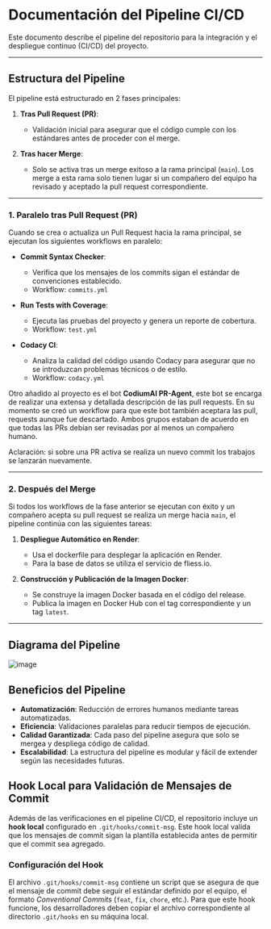 # Documentación del Pipeline CI/CD

Este documento describe el pipeline del repositorio para la integración y el despliegue continuo (CI/CD) del proyecto.

---

## Estructura del Pipeline

El pipeline está estructurado en 2 fases principales:

1. **Tras Pull Request (PR)**:
   - Validación inicial para asegurar que el código cumple con los estándares antes de proceder con el merge.

2. **Tras hacer Merge**:
   - Solo se activa tras un merge exitoso a la rama principal (`main`). Los merge a esta rama solo tienen lugar si un compañero del equipo ha revisado y aceptado la pull request correspondiente.

---

### **1. Paralelo tras Pull Request (PR)**

Cuando se crea o actualiza un Pull Request hacia la rama principal, se ejecutan los siguientes workflows en paralelo:

- **Commit Syntax Checker**:
  - Verifica que los mensajes de los commits sigan el estándar de convenciones establecido.
  - Workflow: `commits.yml`

- **Run Tests with Coverage**:
  - Ejecuta las pruebas del proyecto y genera un reporte de cobertura.
  - Workflow: `test.yml`

- **Codacy CI**:
  - Analiza la calidad del código usando Codacy para asegurar que no se introduzcan problemas técnicos o de estilo.
  - Workflow: `codacy.yml`
 
Otro añadido al proyecto es el bot **CodiumAI PR-Agent**, este bot se encarga de realizar una extensa y detallada descripción de las pull requests. En su momento se creó un workflow para que este bot también aceptara las pull, requests aunque fue descartado. Ambos grupos estaban de acuerdo en que todas las PRs debían ser revisadas por al menos un compañero humano.

Aclaración: si sobre una PR activa se realiza un nuevo commit los trabajos se lanzarán nuevamente.

---

### **2. Después del Merge**

Si todos los workflows de la fase anterior se ejecutan con éxito y un compañero acepta su pull request se realiza un merge hacia `main`, el pipeline continúa con las siguientes tareas:

1. **Despliegue Automático en Render**:
   - Usa el dockerfile para desplegar la aplicación en Render.
   - Para la base de datos se utiliza el servicio de fliess.io.
     
2. **Construcción y Publicación de la Imagen Docker**:
   - Se construye la imagen Docker basada en el código del release.
   - Publica la imagen en Docker Hub con el tag correspondiente y un tag `latest`.


---

## Diagrama del Pipeline

![image](https://github.com/user-attachments/assets/632565b8-2f37-4efc-8b47-142e6d7dd66c)

## Beneficios del Pipeline

- **Automatización**: Reducción de errores humanos mediante tareas automatizadas.
- **Eficiencia**: Validaciones paralelas para reducir tiempos de ejecución.
- **Calidad Garantizada**: Cada paso del pipeline asegura que solo se mergea y despliega código de calidad.
- **Escalabilidad**: La estructura del pipeline es modular y fácil de extender según las necesidades futuras.


## Hook Local para Validación de Mensajes de Commit

Además de las verificaciones en el pipeline CI/CD, el repositorio incluye un **hook local** configurado en `.git/hooks/commit-msg`. Este hook local valida que los mensajes de commit sigan la plantilla establecida antes de permitir que el commit sea agregado.

### Configuración del Hook

El archivo `.git/hooks/commit-msg` contiene un script que se asegura de que el mensaje de commit debe seguir el estándar definido por el equipo, el formato *Conventional Commits* (`feat`, `fix`, `chore`, etc.).
Para que este hook funcione, los desarrolladores deben copiar el archivo correspondiente al directorio `.git/hooks` en su máquina local.




